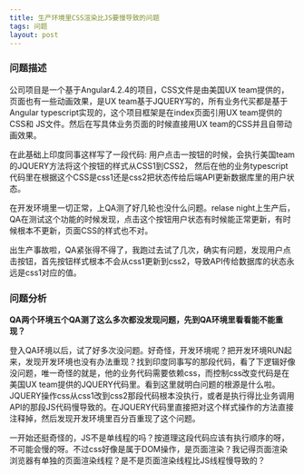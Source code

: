```yaml
---
title: 生产环境里CSS渲染比JS要慢导致的问题
tags: 问题
layout: post
---
```



### 问题描述

公司项目是一个基于Angular4.2.4的项目，CSS文件是由美国UX team提供的，页面也有一些动画效果，是UX team基于JQUERY写的，所有业务代买都是基于Angular typescript实现的，这个项目框架是在index页面引用UX team提供的CSS和 JS文件。然后在写具体业务页面的时候直接用UX team的CSS并且自带动画效果。


在此基础上印度同事这样写了一段代码: 用户点击一按钮的时候，会执行美国team的JQUERY方法将这个按钮的样式从CSS1到CSS2， 然后在他的业务typescript代码里在根据这个CSS是css1还是css2把状态传给后端API更新数据库里的用户状态。


在开发环境里一切正常，上QA测了好几轮也没什么问题。relase night上生产后，QA在测试这个功能的时候发现，点击这个按钮用户状态有时候能正常更新，有时候根本不更新，页面CSS的样式也不对。


出生产事故啦，QA紧张得不得了，我跑过去试了几次，确实有问题，发现用户点击按钮，首先按钮样式根本不会从css1更新到css2，导致API传给数据库的状态永远是css1对应的值。


### 问题分析

**QA两个环境五个QA测了这么多次都没发现问题，先到QA环境里看看能不能重现？**

登入QA环境以后，试了好多次没问题。好奇怪，开发环境呢？把开发环境RUN起来，发现开发环境也没有办法重现？找到印度同事写的那段代码，看了下逻辑好像没问题，唯一奇怪的就是，他的业务代码需要依赖css，而控制css改变代码是在美国UX team提供的JQUERY代码里。看到这里就明白问题的根源是什么啦。JQUERY操作css从css1改到css2那段代码根本没执行，或者是执行得比业务调用API的那段JS代码慢导致的。在JQUERY代码里直接把对这个样式操作的方法直接注释掉，然后发现开发环境里百分百重现了这个问题。

一开始还挺奇怪的，JS不是单线程的吗？按道理这段代码应该有执行顺序的呀，不可能会慢的呀。不过css好像是属于DOM操作，是页面渲染？我记得页面渲染浏览器有单独的页面渲染线程？是不是页面渲染线程比JS线程慢导致的？
